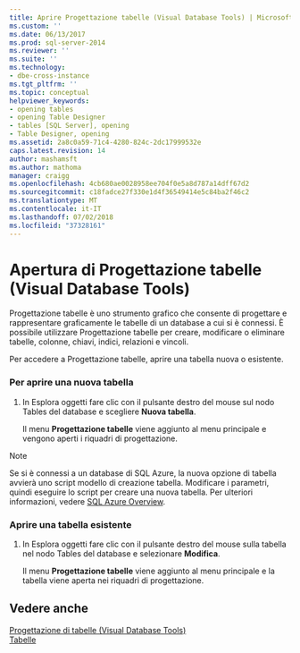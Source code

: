 ```yaml
---
title: Aprire Progettazione tabelle (Visual Database Tools) | Microsoft Docs
ms.custom: ''
ms.date: 06/13/2017
ms.prod: sql-server-2014
ms.reviewer: ''
ms.suite: ''
ms.technology:
- dbe-cross-instance
ms.tgt_pltfrm: ''
ms.topic: conceptual
helpviewer_keywords:
- opening tables
- opening Table Designer
- tables [SQL Server], opening
- Table Designer, opening
ms.assetid: 2a8c0a59-71c4-4280-824c-2dc17999532e
caps.latest.revision: 14
author: mashamsft
ms.author: mathoma
manager: craigg
ms.openlocfilehash: 4cb680ae0028958ee704f0e5a8d787a14dff67d2
ms.sourcegitcommit: c18fadce27f330e1d4f36549414e5c84ba2f46c2
ms.translationtype: MT
ms.contentlocale: it-IT
ms.lasthandoff: 07/02/2018
ms.locfileid: "37328161"
---
```

# <a name="open-table-designer-visual-database-tools"></a>Apertura di Progettazione tabelle (Visual Database Tools)
  Progettazione tabelle è uno strumento grafico che consente di progettare e rappresentare graficamente le tabelle di un database a cui si è connessi. È possibile utilizzare Progettazione tabelle per creare, modificare o eliminare tabelle, colonne, chiavi, indici, relazioni e vincoli.  
  
 Per accedere a Progettazione tabelle, aprire una tabella nuova o esistente.  
  
### <a name="open-a-new-table"></a>Per aprire una nuova tabella  
  
1.  In Esplora oggetti fare clic con il pulsante destro del mouse sul nodo Tables del database e scegliere **Nuova tabella**.  
  
     Il menu **Progettazione tabelle** viene aggiunto al menu principale e vengono aperti i riquadri di progettazione.  
  
> [!NOTE]  
>  Se si è connessi a un database di SQL Azure, la nuova opzione di tabella avvierà uno script modello di creazione tabella. Modificare i parametri, quindi eseguire lo script per creare una nuova tabella. Per ulteriori informazioni, vedere [SQL Azure Overview](http://go.microsoft.com/fwlink/?LinkId=163948).  
  
### <a name="open-an-existing-table"></a>Aprire una tabella esistente  
  
1.  In Esplora oggetti fare clic con il pulsante destro del mouse sulla tabella nel nodo Tables del database e selezionare **Modifica**.  
  
     Il menu **Progettazione tabelle** viene aggiunto al menu principale e la tabella viene aperta nei riquadri di progettazione.  
  
## <a name="see-also"></a>Vedere anche  
 [Progettazione di tabelle &#40;Visual Database Tools&#41;](../ssms/visual-db-tools/visual-database-tools.md)   
 [Tabelle](../relational-databases/tables/tables.md)  
  
  
